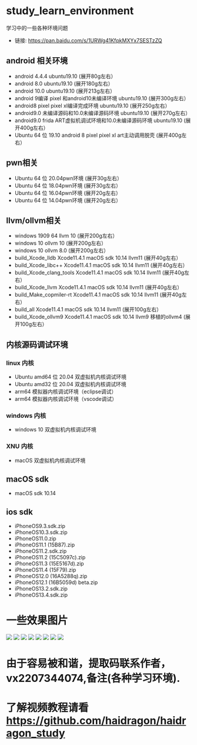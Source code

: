 # study_learn_environment
学习中的一些各种环境问题
* 链接: https://pan.baidu.com/s/1URWg41KfpkMXYx7SESTzZQ  
## android 相关环境 
* android 4.4.4 ubuntu19.10 (展开80g左右）
* android 8.0   ubuntu19.10 (展开180g左右）
* android 10.0  ubuntu19.10 (展开213g左右）
* android 9编译 pixel 和android10未编译环境             ubuntu19.10 (展开300g左右）
* android8 pixel pixel xl编译完成环境                  ubuntu19.10 (展开250g左右）
* android9.0 未编译源码和10.0未编译源码环境               ubuntu19.10 (展开270g左右）
* android9.0 frida ART虚拟机调试环境和10.0未编译源码环境  ubuntu19.10 (展开400g左右）
* Ubuntu 64 位 19.10 android 8 pixel pixel xl art主动调用脱壳 (展开400g左右）
## pwn相关
* Ubuntu 64 位 20.04pwn环境 (展开30g左右）
* Ubuntu 64 位 18.04pwn环境 (展开30g左右）
* Ubuntu 64 位 16.04pwn环境 (展开20g左右）
* Ubuntu 64 位 14.04pwn环境 (展开20g左右）
## llvm/ollvm相关
* windows 1909 64 llvm 10 (展开200g左右）
* windows 10 ollvm 10  (展开200g左右）
* windows 10 ollvm 8.0 (展开200g左右）
* build_Xcode_lldb Xcode11.4.1 macOS sdk 10.14 llvm11 (展开40g左右）
* build_Xcode_libc++ Xcode11.4.1 macOS sdk 10.14 llvm11 (展开40g左右）
* build_Xcode_clang_tools Xcode11.4.1 macOS sdk 10.14 llvm11 (展开40g左右）
* build_Xcode_llvm Xcode11.4.1 macOS sdk 10.14 llvm11 (展开40g左右）
* build_Make_copmiler-rt Xcode11.4.1 macOS sdk 10.14 llvm11 (展开40g左右）
* build_all Xcode11.4.1 macOS sdk 10.14 llvm11 (展开100g左右）
* build_Xcode_ollvm9 Xcode11.4.1 macOS sdk 10.14 llvm9 移植的ollvm4 (展开100g左右）
## 内核源码调试环境
### linux 内核
* Ubuntu amd64 位 20.04 双虚拟机内核调试环境 
* Ubuntu amd32 位 20.04 双虚拟机内核调试环境 
* arm64 模拟器内核调试环境（eclipse调试）
* arm64 模拟器内核调试环境（vscode调试）
### windows 内核
* windows 10            双虚拟机内核调试环境
### XNU 内核
* macOS                 双虚拟机内核调试环境
## macOS sdk
* macOS sdk 10.14
## ios sdk
* iPhoneOS9.3.sdk.zip
* iPhoneOS10.3.sdk.zip
* iPhoneOS11.0.zip
* iPhoneOS11.1 (15B87).zip
* iPhoneOS11.2.sdk.zip
* iPhoneOS11.2 (15C5097c).zip
* iPhoneOS11.3 (15E5167d).zip
* iPhoneOS11.4 (15F79).zip
* iPhoneOS12.0 (16A5288q).zip
* iPhoneOS12.1 (16B5059d) beta.zip
* iPhoneOS13.2.sdk.zip
* iPhoneOS13.4.sdk.zip


# 一些效果图片
![](./img/1.png)
![](./img/2.png)
![](./img/3.png)
![](./img/4.png)
![](./img/5.png) 
![](./img/6.png)
![](./img/7.png)
![](./img/8.png) 
# 由于容易被和谐，提取码联系作者，vx2207344074,备注(各种学习环境).
# 了解视频教程请看 https://github.com/haidragon/haidragon_study
